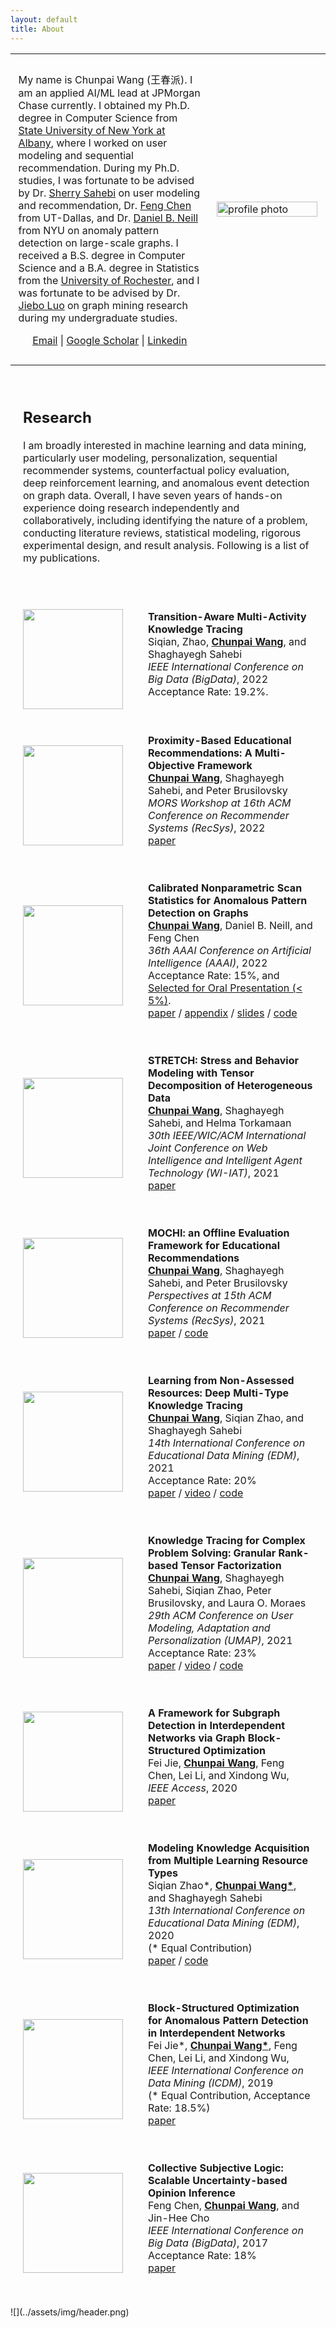 ```yaml
---
layout: default
title: About
---
```


<div class="about">
    <table>
        <tbody>
            <tr style="padding:0px">
            <td style="padding:2.5%;width:63%;vertical-align:middle">
                <p>My name is Chunpai Wang (王春派). I am an applied AI/ML lead at JPMorgan Chase currently. I obtained my Ph.D. degree in Computer Science from <a href="https://www.albany.edu/">State University of New York at Albany</a>, where I worked on user modeling and sequential recommendation. During my Ph.D. studies, I was fortunate to be advised by Dr. <a href="http://www.cs.albany.edu/~sherry/">Sherry Sahebi</a> on user modeling and recommendation, Dr. <a href="https://personal.utdallas.edu/~fxc190007/">Feng Chen</a> from UT-Dallas, and Dr. <a href="https://cs.nyu.edu/~neill/">Daniel B. Neill</a> from NYU on anomaly pattern detection on large-scale graphs. I received a B.S. degree in Computer Science and a B.A. degree in Statistics from the <a href="https://www.rochester.edu/">University of Rochester</a>, and I was fortunate to be advised by Dr. <a href="https://www.cs.rochester.edu/u/jluo/">Jiebo Luo</a> on graph mining research during my undergraduate studies.</p>
                <p style="text-align:center">
                <a href="mailto:chunpaiwang@gmail.com">Email</a>  |
                <a href="https://scholar.google.com/citations?user=CYW5008AAAAJ&hl=en&oi=ao">Google Scholar</a> |
                <a href="https://www.linkedin.com/in/chunpai-wang-70975477/">Linkedin</a> 
                </p>
            </td>
            <td style="padding:2.5%;width:40%;max-width:40%">
                <a href="../assets/img/profile.jpeg"><img style="width:100%;max-width:100%" alt="profile photo" src="../assets/img/profile-circle.png" class="hoverZoomLink"></a>
                <!-- <img src="../assets/img/profile-circle.png" width="200" height="200" />  -->
            </td>
            </tr>
        </tbody>
    </table>
    <table style="width:100%;border:0px;border-spacing:0px;border-collapse:separate;margin-right:auto;margin-left:auto;"><tbody>
            <tr>
            <td style="padding:20px;width:100%;vertical-align:middle">
              <h2>Research</h2>
              <p>
                <!-- Currently, I am mainly working on user modeling and sequential recommendation with applications where users' inherent states are not observable from partially observed data.
                The title of my working thesis is <em>"Sequential User Modeling and Recommendation Under Partially Obeservable Environment"</em>. 
                I am also working on counterfactual evaluation and model-based reinforcement learning that are related to offline evaluation of long-term and delayed rewards of sequential recommendation policies.
                Besides, I am also interested in and have been working on anomaly pattern detection in images and graphs. 
                Overall, I have 6 years hand-on experience on doing research independently and collaboratively, including identifing the nature of a problem, conducting literurature reviews, statistical modeling, rigorous experimental design and result analysis. 
                Following is a list of my publications. -->
                I am broadly interested in machine learning and data mining, particularly user modeling, personalization, sequential recommender systems, counterfactual policy evaluation, deep reinforcement learning, and anomalous event detection on graph data. 
                Overall, I have seven years of hands-on experience doing research independently and collaboratively, including identifying the nature of a problem, conducting literature reviews, statistical modeling, rigorous experimental design, and result analysis. 
                Following is a list of my publications.
              </p>
            </td>
          </tr>
        </tbody>
    </table>
    <table style="width:100%;border:0px;border-spacing:0px;border-collapse:separate;margin-right:auto;margin-left:auto;">
        <tbody>
            <tr>
                <td style="padding:20px;width:25%;vertical-align:middle">
                    <div class="one">
                    <img src='../assets/paper/mdtkt.png' width="160">
                    </div>
                </td>
                <td style="padding:20px;width:75%;vertical-align:middle">
                    <strong>Transition-Aware Multi-Activity Knowledge Tracing</strong>
                    <br>
                    Siqian, Zhao, <strong><u>Chunpai Wang</u></strong>, and Shaghayegh Sahebi
                    <br>
                                <em>IEEE International Conference on Big Data (BigData)</em>, 2022 
                    <br>
                    Acceptance Rate: 19.2%.
                    <br>
                    <!-- <a href="">paper</a>
                    /
                    <a href="">appendix</a>
                    /
                    <a href="">slides</a>
                    /
                    <a href="">code</a> -->
                    <p></p>
                    <p></p>
                </td>
            </tr> 
            <tr>
                <td style="padding:20px;width:25%;vertical-align:middle">
                    <div class="one">
                    <img src='../assets/paper/pear.png' width="160">
                    </div>
                </td>
                <td style="padding:20px;width:75%;vertical-align:middle">
                    <strong>Proximity-Based Educational Recommendations: A Multi-Objective Framework</strong>
                    <br>
                    <strong><u>Chunpai Wang</u></strong>, Shaghayegh Sahebi, and Peter Brusilovsky
                    <br>
                                <em>MORS Workshop at 16th ACM Conference on Recommender Systems (RecSys)</em>, 2022 
                    <br>
                    <a href="../assets/paper/mors2022.pdf">paper</a>
                    <p></p>
                    <p></p>
                </td>
            </tr> 
            <tr>
                <td style="padding:20px;width:25%;vertical-align:middle">
                    <div class="one">
                    <img src='../assets/paper/cnss.png' width="160">
                    </div>
                </td>
                <td style="padding:20px;width:75%;vertical-align:middle">
                    <strong>Calibrated Nonparametric Scan Statistics for Anomalous Pattern Detection on Graphs</strong>
                    <br>
                    <strong><u>Chunpai Wang</u></strong>, Daniel B. Neill, and Feng Chen
                    <br>
                                <em>36th AAAI Conference on Artificial Intelligence (AAAI)</em>, 2022 
                    <br>
                    Acceptance Rate: 15%, and <a href="https://aaai-2022.virtualchair.net/events_oral_presentations.html">Selected for Oral Presentation (< 5%)</a>.
                    <br>
                    <a href="../assets/paper/aaai2022.pdf">paper</a>
                    /
                    <a href="../assets/paper/aaai2022-appendix.pdf">appendix</a>
                    /
                    <a href="../assets/paper/aaai2022-slides.pdf">slides</a>
                    /
                    <a href="">code</a>
                    <p></p>
                    <p></p>
                </td>
            </tr> 
            <tr>
                <td style="padding:20px;width:25%;vertical-align:middle">
                    <div class="one">
                    <img src='../assets/paper/stretch.jpg' width="160">
                    </div>
                </td>
                <td style="padding:20px;width:75%;vertical-align:middle">
                    <strong>STRETCH: Stress and Behavior Modeling with Tensor Decomposition of Heterogeneous Data</strong>
                    <br>
                    <strong><u>Chunpai Wang</u></strong>, Shaghayegh Sahebi, and Helma Torkamaan
                    <br>
                                <em>30th IEEE/WIC/ACM International Joint Conference on Web Intelligence and Intelligent Agent Technology (WI-IAT)</em>, 2021
                    <br>
                    <a href="../assets/paper/wiiat2021.pdf">paper</a>
                    <p></p>
                    <p></p>
                </td>
            </tr> 
            <tr>
                <td style="padding:20px;width:25%;vertical-align:middle">
                    <div class="one">
                    <img src='../assets/paper/mochi.png' width="160">
                    </div>
                </td>
                <td style="padding:20px;width:75%;vertical-align:middle">
                    <strong>MOCHI: an Offline Evaluation Framework for Educational Recommendations</strong>
                    <br>
                    <strong><u>Chunpai Wang</u></strong>, Shaghayegh Sahebi, and Peter Brusilovsky
                    <br>
                                <em>Perspectives at 15th ACM Conference on Recommender Systems (RecSys)</em>, 2021
                    <br>
                    <a href="../assets/paper/mochi.pdf">paper</a>
                    /
                    <a href="">code</a>
                    <p></p>
                    <p></p>
                </td>
            </tr> 
            <tr>
                <td style="padding:20px;width:25%;vertical-align:middle">
                    <div class="one">
                    <img src='../assets/paper/dmkt.png' width="160">
                    </div>
                </td>
                <td style="padding:20px;width:75%;vertical-align:middle">
                    <strong>Learning from Non-Assessed Resources: Deep Multi-Type Knowledge Tracing</strong>
                    <br>
                    <strong><u>Chunpai Wang</u></strong>, Siqian Zhao, and Shaghayegh Sahebi
                    <br>
                                <em>14th International Conference on Educational Data Mining (EDM)</em>, 2021
                    <br>
                    Acceptance Rate: 20%
                    <br>
                    <a href="../assets/paper/edm2021.pdf">paper</a>
                    /
                    <a href="https://educationaldatamining.org/EDM2021/virtual/poster_HJgJtT4tvB.html">video</a>
                    /
                    <a href="https://github.com/persai-lab/EDM2021-DMKT">code</a>
                    <p></p>
                    <p></p>
                </td>
            </tr> 
            <tr>
                <td style="padding:20px;width:25%;vertical-align:middle">
                    <div class="one">
                    <img src='../assets/paper/grate.png' width="160">
                    </div>
                </td>
                <td style="padding:20px;width:75%;vertical-align:middle">
                    <strong>Knowledge Tracing for Complex Problem Solving: Granular Rank-based Tensor Factorization</strong>
                    <br>
                    <strong><u>Chunpai Wang</u></strong>, Shaghayegh Sahebi, Siqian Zhao, Peter Brusilovsky, and Laura O. Moraes
                    <br>
                                <em>29th ACM Conference on User Modeling, Adaptation and Personalization (UMAP)</em>, 2021
                    <br>
                    Acceptance Rate: 23%
                    <br>
                    <a href="../assets/paper/umap2021.pdf">paper</a>
                    /
                    <a href="https://dl.acm.org/doi/10.1145/3450613.3456831">video</a>
                    /
                    <a href="">code</a>
                    <p></p>
                    <p></p>
                </td>
            </tr>  
            <tr>
                <td style="padding:20px;width:25%;vertical-align:middle">
                    <div class="one">
                    <img src='../assets/paper/gb-ghtp.png' width="160">
                    </div>
                </td>
                <td style="padding:20px;width:75%;vertical-align:middle">
                    <strong>A Framework for Subgraph Detection in Interdependent Networks via Graph Block-Structured Optimization</strong>
                    <br>
                    Fei Jie, <strong><u>Chunpai Wang</u></strong>, Feng Chen, Lei Li, and Xindong Wu,
                    <br>
                                <em>IEEE Access</em>, 2020
                    <br>
                    <a href="../assets/paper/ieee-acces s.pdf">paper</a>
                    <p></p>
                    <p></p>
                </td>
            </tr> 
            <tr>
                <td style="padding:20px;width:25%;vertical-align:middle">
                    <div class="one">
                    <img src='../assets/paper/mvkm.png' width="160">
                    </div>
                </td>
                <td style="padding:20px;width:75%;vertical-align:middle">
                    <strong>Modeling Knowledge Acquisition from Multiple Learning Resource Types</strong>
                    <br>
                    Siqian Zhao*, <strong><u>Chunpai Wang*</u></strong>, and Shaghayegh Sahebi
                    <br>
                                <em>13th International Conference on Educational Data Mining (EDM)</em>, 2020
                    <br>
                    (* Equal Contribution)
                    <br>
                    <a href="https://files.eric.ed.gov/fulltext/ED608013.pdf">paper</a>
                    /
                    <a href="https://github.com/persai-lab/EDM2020-MVKM-Multiview-Tensor">code</a>
                    <p></p>
                    <p></p>
                </td>
            </tr> 
            <tr>
                <td style="padding:20px;width:25%;vertical-align:middle">
                    <div class="one">
                    <img src='../assets/paper/gbgp.png' width="160">
                    </div>
                </td>
                <td style="padding:20px;width:75%;vertical-align:middle">
                    <strong>Block-Structured Optimization for Anomalous Pattern Detection in Interdependent Networks</strong>
                    <br>
                    Fei Jie*, <strong><u>Chunpai Wang*</u></strong>, Feng Chen, Lei Li, and Xindong Wu,
                    <br>
                                <em>IEEE International Conference on Data Mining (ICDM)</em>, 2019
                    <br>
                    (* Equal Contribution, Acceptance Rate: 18.5%)
                    <br>
                    <a href="../assets/paper/icdm2019.pdf">paper</a>
                    <p></p>
                    <p></p>
                </td>
            </tr> 
            <tr>
                <td style="padding:20px;width:25%;vertical-align:middle">
                    <div class="one">
                    <img src='../assets/paper/csl.png' width="160">
                    </div>
                </td>
                <td style="padding:20px;width:75%;vertical-align:middle">
                    <strong>Collective Subjective Logic: Scalable Uncertainty-based Opinion Inference</strong>
                    <br>
                    Feng Chen, <strong><u>Chunpai Wang</u></strong>, and Jin-Hee Cho
                    <br>
                                <em>IEEE International Conference on Big Data (BigData)</em>, 2017
                    <br>
                    Acceptance Rate: 18%
                    <br>
                    <a href="https://ieeexplore.ieee.org/document/8257906">paper</a>
                    <p></p>
                    <p></p>
                </td>
            </tr> 
        </tbody>
    </table>
</div>
![](../assets/img/header.png)